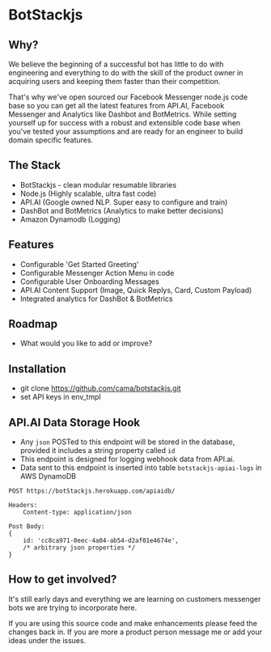 ﻿# BotStackjs

## Why?
We believe the beginning of a successful bot has little to do with engineering and everything to do with the skill of the product owner in acquiring users and keeping them faster than their competition.

That's why we've open sourced our Facebook Messenger node.js code base so you can get all the latest features from API.AI, Facebook Messenger and Analytics like Dashbot and BotMetrics. While setting yourself up for success with a robust and extensible code base when you've tested your assumptions and are ready for an engineer to build domain specific features.


## The Stack
* BotStackjs - clean modular resumable libraries 
* Node.js (Highly scalable, ultra fast code)
* API.AI (Google owned NLP. Super easy to configure and train)
* DashBot and BotMetrics (Analytics to make better decisions)
* Amazon Dynamodb (Logging)

## Features
* Configurable 'Get Started Greeting'
* Configurable  Messenger Action Menu in code
* Configurable User Onboarding Messages
* API.AI Content Support (Image, Quick Replys, Card, Custom Payload)
* Integrated analytics for DashBot & BotMetrics

## Roadmap
* What would you like to add or improve?


## Installation
* git clone https://github.com/cama/botstackjs.git
* set API keys in env_tmpl



## API.AI Data Storage Hook
* Any `json` POSTed to this endpoint will be stored in the database, provided it includes a string property called `id`
* This endpoint is designed for logging webhook data from API.ai.
* Data sent to this endpoint is inserted into table `botstackjs-apiai-logs` in AWS DynamoDB

```
POST https://botStackjs.herokuapp.com/apiaidb/
 
Headers:
    Content-type: application/json

Post Body:
{
    id: 'cc8ca971-0eec-4a04-ab54-d2af01e4674e',
    /* arbitrary json properties */ 
}

```

## How to get involved?
It's still early days and everything we are learning on customers messenger bots we are trying to incorporate here. 

If you are using this source code and make enhancements please feed the changes back in. If you are more a product person message me or add your ideas under the issues.
